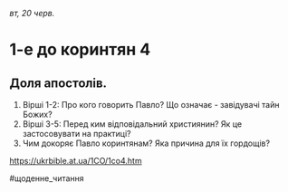 
_вт, 20 черв._

# 1-е до коринтян 4

## Доля апостолів.
1. Вірші 1-2: Про кого говорить Павло? Що означає - завідувачі тайн Божих?
2. Вірші 3-5: Перед ким відповідальний християнин? Як це застосовувати на практиці?
3. Чим докоряє Павло коринтянам? Яка причина для їх гордощів?

https://ukrbible.at.ua/1CO/1co4.htm 

#щоденне_читання
